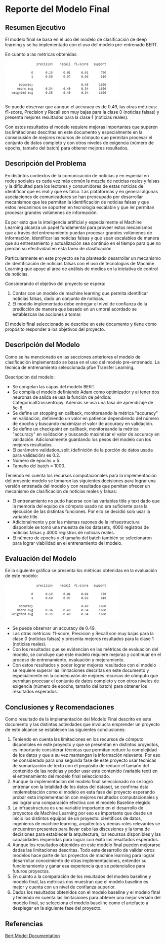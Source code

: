 # Reporte del Modelo Final

## Resumen Ejecutivo

El modelo final se basa en el uso del modelo de clasificación de deep learning y se ha implementado con el uso del modelo pre-entrenado BERT.

En cuanto a las métricas obtenidas:

![Metricas del modelo final](images/metricas_bert.jpg)

Se puede observar que aunque el accuracy es de 0.49, las otras métricas: f1-score, Precision y Recall son muy bajas para la clase 0 (noticias falsas) y presenta mejores resultados para la clase 1 (noticias reales).

Con estos resultados el modelo requiere mejoras importantes que superen las limitaciones descritas en este documento y especialmente en la consecusión de mejores recursos de cómputo que permitan procesar el conjunto de datos completo y con otros niveles de exigencia (número de epochs, tamaño del batch) para obtener mejores resultados.

## Descripción del Problema

En distintos contextos de la comunicación de noticias y en especial en redes sociales es cada vez más común la mezcla de noticias reales y falsas y la dificultad para los lectores y consumidores de estas noticias de identificar que es real y que es falso. Las plataformas y en general algunas asociaciones de comunicadores se han preocupado por desarrollar mecanismos que les permitan la identificación de noticias falsas y que estos mecanimos se soporten en tecnología escalable y que ler permitan procesar grandes volúmenes de información.

Es por esto que la inteligencia artificial y especialmente el Machine Learning alcanza un papel fundamental para proveer estos mecanismos que a través del entrenamiento puedan procesar grandes volúmenes de información, identificar las noticias falsas y que sean escalables de manera que su entrenamiento y actualización sea continúo en el tiempo para que no pierdan su efectividad en esta tarea de clasificación.

Particularmente en este proyecto se ha planteado desarrollar un mecanismo de identificación de noticias falsas con el uso de tecnologías de Machine Learning que apoye al área de análisis de medios en la iniciativa de control de noticias. 
    
Considerando el objetivo del proyecto se espera:
  1. Contar con un modelo de machine learning que permita identificar noticias falsas, dado un conjunto de noticias.
  2. El modelo implementado debe entregar el nivel de confianza de la predicción de manera que basado en un umbral acordado se establezcan las acciones a tomar.

El modelo final seleccionado se describe en este documento y tiene como propósito responder a los objetivos del proyecto.


## Descripción del Modelo

Como se ha mencionado en las secciones anteriores el modelo de clasificación implementado se basa en el uso del modelo pre-entrenado. La técnica de entrenamiento seleccionada pfue Transfer Learning.

Descripción del modelo:

* Se congelan las capas del modelo BERT.
* Se compila el modelo definiendo Adam como optimizador y al tener dos neuronas de salida se usa la función de pérdida: CategoricalCrossentropy. Además se usa una tasa de aprendizaje de 5e-6.
* Se define un stopping en callback, monitoreando la métrica "accuracy" en validación, definiendo un valor en patience dependiendo del número de epochs y buscando maximizar el valor de accuracy en validación.
* Se define un checkpoint en callback, monitoreando la métrica "accuracy" en validación y buscando maximizar el valor de accuracy en validación. Adicionalmente guardando los pesos del modelo con los mejores resultados.
* El parámetro validation_split (definición de la porción de datos usada para validación) es 0.2.
* Número de epochs = 5.
* Tamaño del batch = 1000.

Teniendo en cuenta los recursos computacionales para la implementación del presente modelo se tomaron las siguientes decisiones para lograr una versión entrenada del modelo y con resultados que pemitan ofrecer un mecanismo de clasificación de noticias reales y falsas:

* El entrenamiento no pudo hacerse con las variables title y text dado que la memoria del equipo de cómputo usado no era suficiente para la ejecución de las distintas funciones. Por ello se decidió solo usar la variable title.
* Adicionalmente y por las mismas razones de la infraestructura disponible se tomó una muestra de los datasets, 4000 registros de noticias falsas y 4000 registros de noticias reales.
* El número de epochs y el tamaño del batch también se selecionaron para lograr viabilidad en el entrenamiento del modelo.


## Evaluación del Modelo

En la siguiente gráfica se presenta los métricas obtenidas en la evaluación de este modelo:

![Metricas del modelo final](images/metricas_bert.jpg)

* Se puede observar un accuracy de 0.49.
* Las otras métricas: f1-score, Precision y Recall son muy bajas para la clase 0 (noticias falsas) y presenta mejores resultados para la clase 1 (noticias reales).
* Con los resultados que se evidencian en las métricas de evaluación del modelo, se concluye que este modelo requiere mejoras y continuar en el proceso de entrenamiento, evaluación y mejoramiento.
* Con estos resultados y poder lograr mejores resultados con el modelo se requiere superar las limitaciones descritas en este documento y especialmente en la consecusión de mejores recursos de cómputo que permitan procesar el conjunto de datos completo y con otros niveles de exigencia (número de epochs, tamaño del batch) para obtener los resultados esperados.

## Conclusiones y Recomendaciones

Como resultado de la implementación del Modelo Final descrito en este documento y las distintas actividades que involucra emprender un proyecto de este alcance se establecen las siguientes conclusiones:

1. Teniendo en cuenta las limitaciones en los recursos de cómputo disponibles en este proyecto y que se presentan en distintos proyectos, es importante considerar técnicas que permitan reducir la complejidad de los datos y que a su vez mantengan la información relevante. Por eso he considerado para una segunda fase de este proyecto usar técnicas de sumarización de texto con el propósito de reducir el tamaño del contenido de las noticias y poder usar este contenido (variable text) en el entrenamiento del modelo final seleccionado.
2. Aunque la implementación del modelo final seleccionado no se logró entrenar con la totalidad de los datos del dataset, se confirma ésta implemebtación como el modelo en esta fase del proyecto esperando probar esta implementación con mejores resultados computacionales y así lograr una comparación efectiva con el modelo Baseline elegido.
3. La infraestructura es una variable importante en el desarrollo de proyectos de Machine Learning por eso es importante que desde un inicio  los distintos equipos de un proyecto: científicos de datos, ingenieros de machine learning, arquitectos y demás roles relevantes se encuentren presentes para llevar cabo las discusiones y la toma de decisiones para establecer la arquitectura, los recursos disponibles y las capacidades requeridas para lograr con éxito los resultados esperados.
4. Aunque los resultados obtenidos en este modelo final pueden mejorarse dadas las limitaciones descritas. Todo este desarrollo de validar otros modelos hace parte de los proyectos de machine learning para lograr desarrollar conocimiento de otras implementaciones, entender su funcionamiento y ganar esa experiencia que se potencialice para futuros proyectos. 
5. En cuanto a la comparación de los resultados del modelo baseline y modelo final, las métricas nos muestran que el modelo baseline es mejor y cuenta con un nivel de confianza superior. 
6. Dados los resultados obtenidos con el modelo baseline y el modelo final y teniendo en cuenta las limitaciones para obtener una mejor versión del modelo final, se selecciona el modelo baseline como el artefacto a desplegar en la siguiente fase del proyecto.


## Referencias

[Bert Model Documentation](https://huggingface.co/docs/transformers/model_doc/bert)

